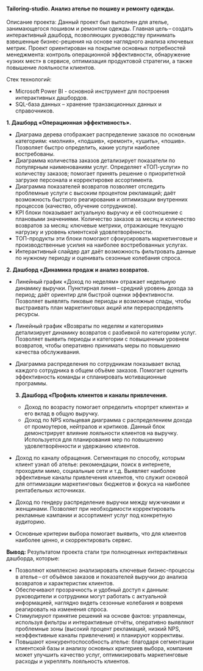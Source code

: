 #### Tailoring-studio. Анализ ателье по пошиву и ремонту одежды. 

Описание проекта:
Данный проект был выполнен для ателье, занимающегося пошивом и ремонтом одежды. Главная цель – создать интерактивный дашборд, позволяющих руководству принимать взвешенные бизнес-решения на основе наглядного анализа ключевых метрик. Проект ориентирован на покрытие основных потребностей менеджмента: контроль операционной эффективности, обнаружение «узких мест» в сервисе, оптимизация продуктовой стратегии, а также повышение лояльности клиентов.

Стек технологий:
- Microsoft Power BI - основной инструмент для построения интерактивных дашбордов.
- SQL-база данных – хранение транзакционных данных и справочников.


**1. Дашборд «Операционная эффективность».**
- Диаграма дерева отображает распределение заказов по основным категориям: «молния», «подшив», «ремонт», «ушить», «пошив». Позволяет быстро определить, какие услуги наиболее востребованы.
- Диаграмма количества заказов детализирует показатели по популярным наименованиям услуг. Определяет «ТОП-услуги» по количеству заказов; помогает принять решение о приоритетной загрузке персонала и корректировке ассортимента.
- Диаграмма показателей возвратов позволяет отследить проблемные услуги с высоким процентом рекламаций; даёт возможность быстрого реагирования и оптимизации внутренних процессов (качество, обучение сотрудников).
- KPI блоки показывает актуальную выручку и её соотношение с плановыми значениями. Количество заказов за месяц и количество возвратов за месяц: ключевые метрики, отражающие текущую нагрузку и уровень клиентской удовлетворённости.
- ТОП-продукты эти блоки помогают сфокусировать маркетинговые и производственные усилия на наиболее востребованных услугах.
- Интерактивный слайдер дат даёт возможность фильтровать данные по нужному периоду и оценивать сезонные колебания спроса.


**2. Дашборд «Динамика продаж и анализ возвратов.**
- Линейный график «Доход по неделям» отражает недельную динамику выручки. Пунктирная линия – средний уровень дохода за период; даёт ориентир для быстрой оценки эффективности. Позволяет выявлять пиковые периоды и возможные спады, чтобы выстраивать план маркетинговых акций или перераспределять ресурсы.
- Линейный график «Возвраты по неделям и категориям» детализирует динамику возвратов с разбивкой по категориям услуг.
Позволяет выявить периоды и категории с повышенным уровнем возвратов, чтобы оперативно принимать меры по повышению качества обслуживания.
- Диаграмма распределения по сотрудникам показывает вклад каждого сотрудника в общем объёме заказов. Помогает оценить эффективность команды и спланировать мотивационные программы.


  **3. Дашборд «Профиль клиентов и каналы привлечения.**
  - Доход по возрасту помогает определить «портрет клиента» и его вклад в общую выручку.
  - Доход по NPS кольцевая диаграмма с распределением дохода от промоутеров, нейтралов и критиков. Данный блок демонстрирует влияние лояльности клиентов на выручку.
Используется для планирования мер по повышению удовлетворённости и удержанию клиентов.
- Доход по каналу обращения. Сегментация по способу, которым клиент узнал об ателье: рекомендации, поиск в интернете, проходили мимо, социальные сети и т.д.
Выявляет наиболее эффективные каналы привлечения клиентов, что служит основой для оптимизации маркетинговых бюджетов и фокуса на наиболее рентабельных источниках.
- Доход по гендеру распределение выручки между мужчинами и женщинами. Позволяет при необходимости корректировать рекламные кампании и ассортимент услуг под конкретную аудиторию.
- Основные критерии выбора помогает выявить, что для клиентов наиболее ценно, и скорректировать сервис.


**Вывод:**
Результатом проекта стали три полноценных интерактивных дашборда, которые:
- Позволяют комплексно анализировать ключевые бизнес-процессы в ателье – от объёмов заказов и показателей выручки до анализа возвратов и характеристик клиентов.
- Обеспечивают прозрачность и удобный доступ к данным: руководители и сотрудники могут работать с актуальной информацией, наглядно видеть сезонные колебания и вовремя реагировать на изменения спроса.
- Стимулируют принятие решений на основе фактов: управленцы, используя фильтры и интерактивные отчёты, оперативно выявляют проблемные зоны (высокий процент рекламаций, низкий NPS, неэффективные каналы привлечения) и планируют коррективы.
- Повышают конкурентоспособность ателье: благодаря сегментации клиентской базы и анализу основных критериев выбора, компания может улучшить качество услуг, оптимизировать маркетинговые расходы и укреплять лояльность клиентов.
